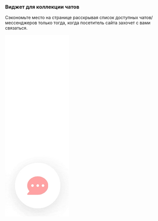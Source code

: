 ### Виджет для коллекции чатов

Сэкономьте место на странице расскрывая список доступных чатов/мессенджеров
только тогда, когда посетитель сайта захочет с вами связаться.

[![chat-collection](preview.gif)](https://sandergol.github.io/chat-collection/)
